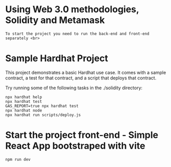 # Using Web 3.0 methodologies, Solidity and Metamask

```shell
To start the project you need to run the back-end and front-end separately <br>
```

# Sample Hardhat Project 

This project demonstrates a basic Hardhat use case. It comes with a sample contract, a test for that contract, and a script that deploys that contract.

Try running some of the following tasks in the ./solidity directory:

```shell
npx hardhat help
npx hardhat test
GAS_REPORT=true npx hardhat test
npx hardhat node
npx hardhat run scripts/deploy.js
```

# Start the project front-end - Simple React App bootstraped with vite

```shell
npm run dev
```
